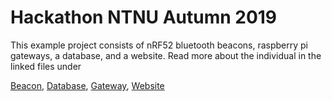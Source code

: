 # Hackathon NTNU Autumn 2019

This example project consists of nRF52 bluetooth beacons, raspberry pi gateways, a database, and a website. Read more about the individual in the linked files under

[Beacon](beacon/readme.md), [Database](gateway/readme.md), [Gateway](gateway/readme.md), [Website](web/readme.md)
